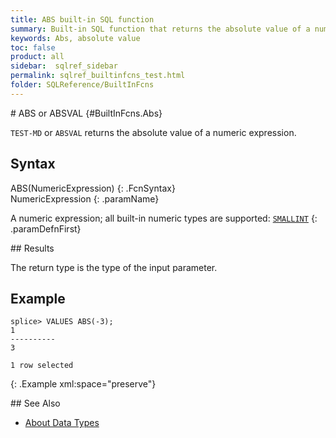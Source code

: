 ```yaml
---
title: ABS built-in SQL function
summary: Built-in SQL function that returns the absolute value of a numeric expression
keywords: Abs, absolute value
toc: false
product: all
sidebar:  sqlref_sidebar
permalink: sqlref_builtinfcns_test.html
folder: SQLReference/BuiltInFcns
---
```


<section>
<div class="TopicContent" data-swiftype-index="true" markdown="1">
# ABS or ABSVAL   {#BuiltInFcns.Abs}

`TEST-MD` or `ABSVAL` returns the absolute value of a numeric expression.

## Syntax

<div class="fcnWrapperWide" markdown="1">
    ABS(NumericExpression)
{: .FcnSyntax}

</div>
<div class="paramList" markdown="1">
NumericExpression
{: .paramName}

A numeric expression; all built-in numeric types are supported:
[`SMALLINT`](sqlref_builtinfcns_smallint.html)
{: .paramDefnFirst}

</div>
## Results

The return type is the type of the input parameter.

## Example

<div class="preWrapper" markdown="1">

    splice> VALUES ABS(-3);
    1
    ----------
    3

    1 row selected
{: .Example xml:space="preserve"}

</div>
## See Also

* [About Data Types](sqlref_datatypes_intro.html)

</div>
</section>
